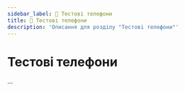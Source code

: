 ```yaml
---
sidebar_label: 📘 Тестові телефони
title: 📘 Тестові телефони
description: 'Описання для розділу "Тестові телефони"'
---
```


# Тестові телефони

...
